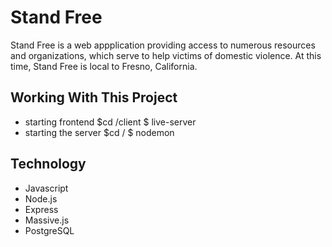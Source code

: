 # Stand Free
Stand Free is a web appplication providing access to numerous resources and organizations, which serve to help victims of domestic violence.  At this time, Stand Free is local to Fresno, California.

## Working With This Project
- starting frontend $cd /client $ live-server
- starting the server $cd / $ nodemon

## Technology
- Javascript
- Node.js
- Express
- Massive.js
- PostgreSQL
